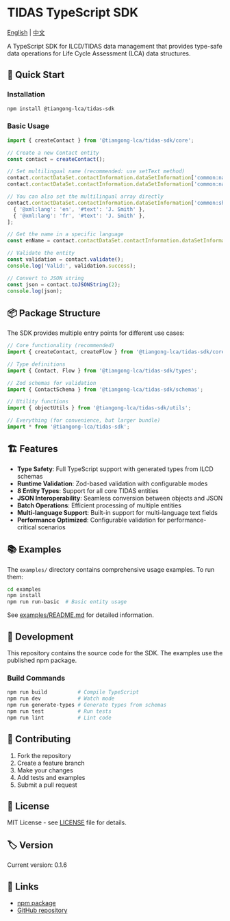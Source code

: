 # TIDAS TypeScript SDK

[English](README.md) | [中文](README-zh.md)

A TypeScript SDK for ILCD/TIDAS data management that provides type-safe data operations for Life Cycle Assessment (LCA) data structures.

## 🚀 Quick Start

### Installation

```bash
npm install @tiangong-lca/tidas-sdk
```

### Basic Usage

```typescript
import { createContact } from '@tiangong-lca/tidas-sdk/core';

// Create a new Contact entity
const contact = createContact();

// Set multilingual name (recommended: use setText method)
contact.contactDataSet.contactInformation.dataSetInformation['common:name'].setText?.('Dr. Jane Smith', 'en');
contact.contactDataSet.contactInformation.dataSetInformation['common:name'].setText?.('Dr. Jane Smith', 'fr');

// You can also set the multilingual array directly
contact.contactDataSet.contactInformation.dataSetInformation['common:shortName'] = [
  { '@xml:lang': 'en', '#text': 'J. Smith' },
  { '@xml:lang': 'fr', '#text': 'J. Smith' },
];

// Get the name in a specific language
const enName = contact.contactDataSet.contactInformation.dataSetInformation['common:name'].getText?.('en');

// Validate the entity
const validation = contact.validate();
console.log('Valid:', validation.success);

// Convert to JSON string
const json = contact.toJSONString(2);
console.log(json);
```

## 📦 Package Structure

The SDK provides multiple entry points for different use cases:

```typescript
// Core functionality (recommended)
import { createContact, createFlow } from '@tiangong-lca/tidas-sdk/core';

// Type definitions
import { Contact, Flow } from '@tiangong-lca/tidas-sdk/types';

// Zod schemas for validation
import { ContactSchema } from '@tiangong-lca/tidas-sdk/schemas';

// Utility functions
import { objectUtils } from '@tiangong-lca/tidas-sdk/utils';

// Everything (for convenience, but larger bundle)
import * from '@tiangong-lca/tidas-sdk';
```

## 🏗️ Features

- **Type Safety**: Full TypeScript support with generated types from ILCD schemas
- **Runtime Validation**: Zod-based validation with configurable modes
- **8 Entity Types**: Support for all core TIDAS entities
- **JSON Interoperability**: Seamless conversion between objects and JSON
- **Batch Operations**: Efficient processing of multiple entities
- **Multi-language Support**: Built-in support for multi-language text fields
- **Performance Optimized**: Configurable validation for performance-critical scenarios

## 📚 Examples

The `examples/` directory contains comprehensive usage examples. To run them:

```bash
cd examples
npm install
npm run run-basic  # Basic entity usage
```

See [examples/README.md](examples/README.md) for detailed information.

## 🔧 Development

This repository contains the source code for the SDK. The examples use the published npm package.

### Build Commands

```bash
npm run build          # Compile TypeScript
npm run dev            # Watch mode
npm run generate-types # Generate types from schemas
npm run test           # Run tests
npm run lint           # Lint code
```

## 🤝 Contributing

1. Fork the repository
2. Create a feature branch
3. Make your changes
4. Add tests and examples
5. Submit a pull request

## 📄 License

MIT License - see [LICENSE](LICENSE) file for details.

## 🏷️ Version

Current version: 0.1.6

## 🔗 Links

- [npm package](https://www.npmjs.com/package/@tiangong-lca/tidas-sdk)
- [GitHub repository](https://github.com/tiangong-lca/tidas-sdk)